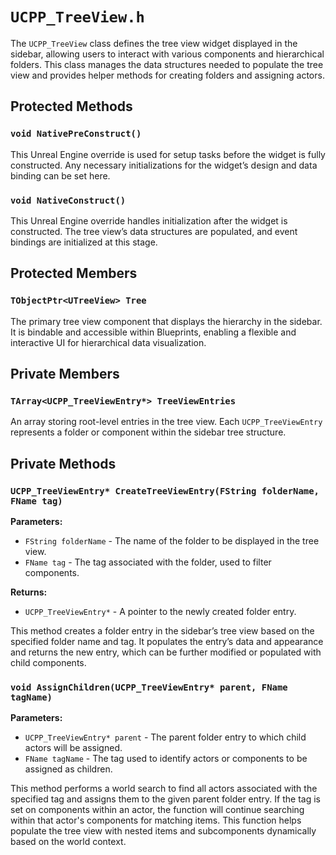 # `UCPP_TreeView.h`

The `UCPP_TreeView` class defines the tree view widget displayed in the sidebar, allowing users to interact with various components and hierarchical folders. This class manages the data structures needed to populate the tree view and provides helper methods for creating folders and assigning actors.

## Protected Methods

### `void NativePreConstruct()`

This Unreal Engine override is used for setup tasks before the widget is fully constructed. Any necessary initializations for the widget’s design and data binding can be set here.

### `void NativeConstruct()`

This Unreal Engine override handles initialization after the widget is constructed. The tree view’s data structures are populated, and event bindings are initialized at this stage.

## Protected Members

### `TObjectPtr<UTreeView> Tree`

The primary tree view component that displays the hierarchy in the sidebar. It is bindable and accessible within Blueprints, enabling a flexible and interactive UI for hierarchical data visualization.

## Private Members

### `TArray<UCPP_TreeViewEntry*> TreeViewEntries`

An array storing root-level entries in the tree view. Each `UCPP_TreeViewEntry` represents a folder or component within the sidebar tree structure.

## Private Methods

### `UCPP_TreeViewEntry* CreateTreeViewEntry(FString folderName, FName tag)`

**Parameters:**

- `FString folderName` - The name of the folder to be displayed in the tree view.
- `FName tag` - The tag associated with the folder, used to filter components.

**Returns:**

- `UCPP_TreeViewEntry*` - A pointer to the newly created folder entry.

This method creates a folder entry in the sidebar’s tree view based on the specified folder name and tag. It populates the entry’s data and appearance and returns the new entry, which can be further modified or populated with child components.

### `void AssignChildren(UCPP_TreeViewEntry* parent, FName tagName)`

**Parameters:**

- `UCPP_TreeViewEntry* parent` - The parent folder entry to which child actors will be assigned.
- `FName tagName` - The tag used to identify actors or components to be assigned as children.

This method performs a world search to find all actors associated with the specified tag and assigns them to the given parent folder entry. If the tag is set on components within an actor, the function will continue searching within that actor's components for matching items. This function helps populate the tree view with nested items and subcomponents dynamically based on the world context.
